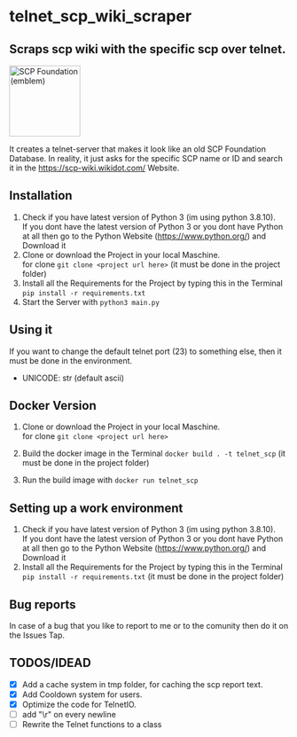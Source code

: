 # telnet_scp_wiki_scraper
## Scraps scp wiki with the specific scp over telnet.

<a title="The original SCP logo was designed by far2, based on a free asset from Adobe Illustrator&#039;s &quot;Mad Science&quot; asset library, which in turn was based on the electrostatic discharge warning symbol. The first high-resolution PNG version of the logo was made by Aelanna, based on the original SCP logo., CC BY-SA 3.0 &lt;https://creativecommons.org/licenses/by-sa/3.0&gt;, via Wikimedia Commons" href="https://commons.wikimedia.org/wiki/File:SCP_Foundation_(emblem).svg"><img width="128" alt="SCP Foundation (emblem)" src="https://upload.wikimedia.org/wikipedia/commons/thumb/e/ec/SCP_Foundation_%28emblem%29.svg/128px-SCP_Foundation_%28emblem%29.svg.png"></a>

It creates a telnet-server that makes it look like an old SCP Foundation Database. In reality, it just asks for the specific SCP name or ID and search it in the https://scp-wiki.wikidot.com/ Website.


## Installation
1. Check if you have latest version of Python 3 (im using python 3.8.10).<br>
    If you dont have the latest version of Python 3 or you dont have Python at all then go to the Python Website (https://www.python.org/) and Download it
2. Clone or download the Project in your local Maschine. <br>
    for clone ```git clone <project url here>``` (it must be done in the project folder)
3. Install all the Requirements for the Project by typing this in the Terminal ```pip install -r requirements.txt```
4. Start the Server with ```python3 main.py```

## Using it
If you want to change the default telnet port (23) to something else, then it must be done in the environment.
- UNICODE: str (default ascii)


## Docker Version
1. Clone or download the Project in your local Maschine. <br>
    for clone ```git clone <project url here>```

2. Build the docker image in the Terminal ```docker build . -t telnet_scp``` (it must be done in the project folder)

3. Run the build image with ```docker run telnet_scp```

## Setting up a work environment
1. Check if you have latest version of Python 3 (im using python 3.8.10).<br>
    If you dont have the latest version of Python 3 or you dont have Python at all then go to the Python Website (https://www.python.org/) and Download it
2. Install all the Requirements for the Project by typing this in the Terminal ```pip install -r requirements.txt``` (it must be done in the project folder)

## Bug reports
In case of a bug that you like to report to me or to the comunity then do it on the Issues Tap.


## TODOS/IDEAD
- [x] Add a cache system in tmp folder, for caching the scp report text.
- [x] Add Cooldown system for users.
- [x] Optimize the code for TelnetIO.
- [ ] add "\r" on every newline
- [ ] Rewrite the Telnet functions to a class